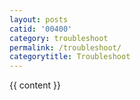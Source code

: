 ```yaml
---
layout: posts
catid: '00400'
category: troubleshoot
permalink: /troubleshoot/
categorytitle: Troubleshoot
---
```


{{ content }}